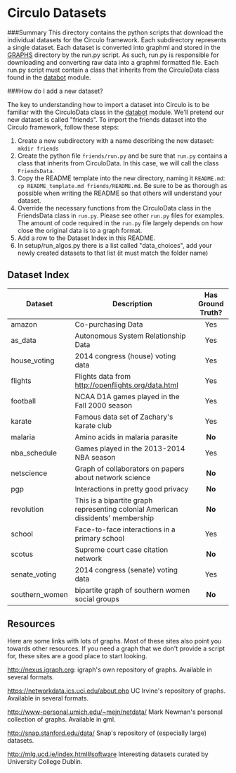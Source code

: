 # Circulo Datasets 

###Summary
This directory contains the python scripts that download the individual datasets for the Circulo framework.  Each subdirectory represents a single dataset. Each dataset is converted into graphml and stored in the [GRAPHS](circulo/data/GRAPHS) directory by the run.py script. As such, run.py is responsible for downloading and converting raw data into a graphml formatted file.  Each run.py script must contain a class that inherits from the CirculoData class found in the [databot](circulo/data/databot.py) module.  


###How do I add a new dataset?

The key to understanding how to import a dataset into Circulo is to be familiar with the CirculoData class in the [databot](circulo/data/databot.py) module. We'll pretend our new dataset is called "friends".  To import the friends dataset into the Circulo framework, follow these steps:

1. Create a new subdirectory with a name describing the new dataset: `mkdir friends`
2. Create the python file `friends/run.py` and be sure that `run.py` contains a class that inherits from CirculoData. In this case, we will call the class `FriendsData`. 
3. Copy the README template into the new directory, naming it `README.md`: `cp README_template.md friends/README.md`. Be sure to be as thorough as possible when writing the README so that others will understand your dataset.
4. Override the necessary functions from the CirculoData class in the FriendsData class in `run.py`.  Please see other `run.py` files for examples.  The amount of code required in the `run.py` file largely depends on how close the original data is to a graph format. 
5. Add a row to the Dataset Index in this README.
6. In setup/run_algos.py there is a list called "data_choices", add your newly created datasets to that list (it must match the folder name)

## Dataset Index
| Dataset | Description | Has Ground Truth?
| ------- | ------------|:---------------------:|
| amazon | Co-purchasing Data | Yes |
| as_data | Autonomous System Relationship Data | Yes |
| house_voting | 2014 congress (house) voting data | Yes |
| flights | Flights data from <http://openflights.org/data.html> | Yes |
| football | NCAA D1A games played in the Fall 2000 season |  Yes |
| karate | Famous data set of Zachary's karate club | Yes |
| malaria | Amino acids in malaria parasite | **No** |
| nba_schedule | Games played in the 2013-2014 NBA season | Yes |
| netscience | Graph of collaborators on papers about network science | **No** |
| pgp | Interactions in pretty good privacy |  **No** |
| revolution |This is a bipartite graph representing colonial American dissidents' membership |**No**|
| school | Face-to-face interactions in a primary school | Yes |
| scotus | Supreme court case citation network | **No** |
| senate_voting | 2014 congress (senate) voting data | Yes |
| southern_women | bipartite graph of southern women social groups | __No__ |

## Resources
Here are some links with lots of graphs. Most of these sites also point you towards other resources. If you need a graph that we don't provide a script for, these sites are a good place to start looking.

<http://nexus.igraph.org>: igraph's own repository of graphs. Available in several formats.

<https://networkdata.ics.uci.edu/about.php> UC Irvine's repository of graphs. Available in several formats.

<http://www-personal.umich.edu/~mejn/netdata/> Mark Newman's personal collection of graphs. Available in gml.

<http://snap.stanford.edu/data/> Snap's repository of (especially large) datasets. 

<http://mlg.ucd.ie/index.html#software> Interesting datasets curated by University College Dublin.
